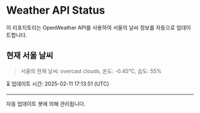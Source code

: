 
# Weather API Status

이 리포지토리는 OpenWeather API를 사용하여 서울의 날씨 정보를 자동으로 업데이트합니다.

## 현재 서울 날씨
> 서울의 현재 날씨: overcast clouds, 온도: -0.45°C, 습도: 55%

⏳ 업데이트 시간: 2025-02-11 17:13:51 (UTC)

---
자동 업데이트 봇에 의해 관리됩니다.
